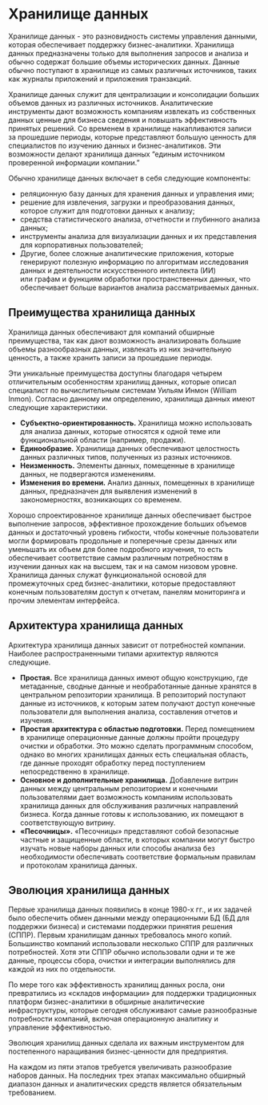 # Хранилище данных

Хранилище данных - это разновидность системы управления данными, которая обеспечивает поддержку бизнес-аналитики. Хранилища данных предназначены только для выполнения запросов и анализа и обычно содержат большие объемы исторических данных. Данные обычно поступают в хранилище из самых различных источников, таких как журналы приложений и приложения транзакций.

Хранилище данных служит для централизации и консолидации больших объемов данных из различных источников. Аналитические инструменты дают возможность компаниям извлекать из собственных данных ценные для бизнеса сведения и повышать эффективность принятых решений. Со временем в хранилище накапливаются записи за прошедшие периоды, которые представляют большую ценность для специалистов по изучению данных и бизнес-аналитиков. Эти возможности делают хранилища данных “единым источником проверенной информации компании.”

Обычно хранилище данных включает в себя следующие компоненты:
- реляционную базу данных для хранения данных и управления ими;
- решение для извлечения, загрузки и преобразования данных, которое служит для подготовки данных к анализу;
- средства статистического анализа, отчетности и глубинного анализа данных;
- инструменты анализа для визуализации данных и их представления для корпоративных пользователей;
- Другие, более сложные аналитические приложения, которые генерируют полезную информацию по алгоритмам исследования данных и деятельности искусственного интеллекта (ИИ) или графам и функциям обработки пространственных данных, что обеспечивает больше вариантов анализа рассматриваемых данных.

## Преимущества хранилища данных

Хранилища данных обеспечивают для компаний обширные преимущества, так как дают возможность анализировать большие объемы разнообразных данных, извлекать из них значительную ценность, а также хранить записи за прошедшие периоды.

Эти уникальные преимущества доступны благодаря четырем отличительным особенностям хранилищ данных, которые описал специалист по вычислительным системам Уильям Инмон (William Inmon). Согласно данному им определению, хранилища данных имеют следующие характеристики.

- **Субъектно-ориентированность.** Хранилища можно использовать для анализа данных, которые относятся к одной теме или функциональной области (например, продажи).
- **Единообразие.** Хранилища данных обеспечивают целостность данных различных типов, полученных из разных источников.
- **Неизменность.** Элементы данных, помещенные в хранилище данных, не подвергаются изменениям.
- **Изменения во времени.** Анализ данных, помещенных в хранилище данных, предназначен для выявления изменений в закономерностях, возникающих со временем.

Хорошо спроектированное хранилище данных обеспечивает быстрое выполнение запросов, эффективное прохождение больших объемов данных и достаточный уровень гибкости, чтобы конечные пользователи могли формировать продольные и поперечные срезы данных или уменьшать их объем для более подробного изучения, то есть обеспечивает соответствие самым различным потребностям в изучении данных как на высшем, так и на самом низовом уровне. Хранилища данных служат функциональной основой для промежуточных сред бизнес-аналитики, которые предоставляют конечным пользователям доступ к отчетам, панелям мониторинга и прочим элементам интерфейса.

## Архитектура хранилища данных

Архитектура хранилища данных зависит от потребностей компании. Наиболее распространенными типами архитектур являются следующие.

- **Простая.** Все хранилища данных имеют общую конструкцию, где метаданные, сводные данные и необработанные данные хранятся в центральном репозитории хранилища. В репозиторий поступают данные из источников, к которым затем получают доступ конечные пользователи для выполнения анализа, составления отчетов и изучения.
- **Простая архитектура с областью подготовки.** Перед помещением в хранилище операционные данные должны пройти процедуру очистки и обработки. Это можно сделать программным способом, однако во многих хранилищах данных есть специальная область, где данные проходят обработку перед поступлением непосредственно в хранилище.
- **Основное и дополнительные хранилища.** Добавление витрин данных между центральным репозиторием и конечными пользователями дает возможность компаниям использовать хранилища данных для обслуживания различных направлений бизнеса. Когда данные готовы к использованию, их помещают в соответствующую витрину.
- **«Песочницы».** «Песочницы» представляют собой безопасные частные и защищенные области, в которых компании могут быстро изучать новые наборы данных или способы анализа без необходимости обеспечивать соответствие формальным правилам и протоколам хранилища данных.

## Эволюция хранилища данных

Первые хранилища данных появились в конце 1980-х гг., и их задачей было обеспечить обмен данными между операционными БД (БД для поддержки бизнеса) и системами поддержки принятия решения (СППР). Первым хранилищам данных требовалось много копий. Большинство компаний использовали несколько СППР для различных потребностей. Хотя эти СППР обычно использовали одни и те же данные, процессы сбора, очистки и интеграции выполнялись для каждой из них по отдельности.

По мере того как эффективность хранилищ данных росла, они превратились из «складов информации» для поддержки традиционных платформ бизнес-аналитики в обширные аналитические инфраструктуры, которые сегодня обслуживают самые разнообразные потребности компаний, включая операционную аналитику и управление эффективностью.

Эволюция хранилищ данных сделала их важным инструментом для постепенного наращивания бизнес-ценности для предприятия.

На каждом из пяти этапов требуется увеличивать разнообразие наборов данных. На последних трех этапах максимально обширный диапазон данных и аналитических средств является обязательным требованием.